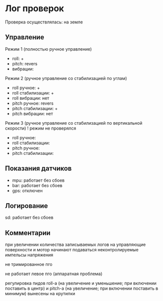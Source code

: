 # Лог проверок

Проверка осуществлялась: на земле

## Управление
Режим 1 (полностью ручное управление)
- roll: +
- pitch: revers
- вибрации: 

Режим 2 (ручное управление со стабилизацией по углам)
- roll ручное: +
- roll стабилизации: +
- roll вибрации: нет
- pitch ручное: revers
- pitch стабилизации: +
- pitch вибрации: нет

Режим 3 (ручное управление со стабилизацией по вертикальной скорости)
! режим не проверялся
- roll ручное:
- roll стабилизации:
- pitch ручное:
- pitch стабилизации: 

## Показания датчиков
- mpu: работает без сбоев
- bar: работает без сбоев
- gps: отключен

## Логирование
sd: работает без сбоев 

## Комментарии
при увеличении количества записываемых логов на управляющие поверхности и мотор начинают подаваться неконтролируемые импельсы напряжения 

не тримированное пго

не работает левое пго (аппаратная проблема)

регулировка пидов roll-a (на увеличение и уменьшение; при включении поставить в центр) и pitch-a (на увеличение; при включении поставить в минимум) вынесены на крутилки
